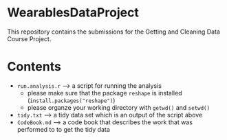 # WearablesDataProject
This repository contains the submissions for the Getting and Cleaning Data Course Project.

# Contents
- `run.analysis.r` --> a script for running the analysis
    - please make sure that the package `reshape` is installed (`install.packages("reshape")`)
    - please organze your working directory with `getwd()` and `setwd()`
- `tidy.txt`  --> a tidy data set which is an output of the script above
- `CodeBook.md` --> a code book that describes the work that was performed to to get the tidy data
